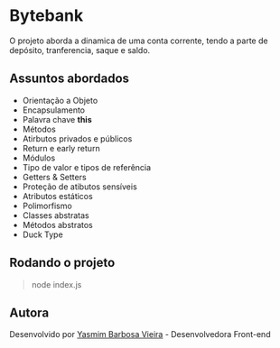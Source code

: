# Bytebank

O projeto aborda a dinamica de uma conta corrente, tendo a parte de depósito, tranferencia, saque e saldo.

## Assuntos abordados

- Orientação a Objeto
- Encapsulamento
- Palavra chave **this**
- Métodos
- Atirbutos privados e públicos
- Return e early return
- Módulos
- Tipo de valor e tipos de referência
- Getters & Setters
- Proteção de atibutos sensíveis
- Atributos estáticos
- Polimorfismo
- Classes abstratas
- Métodos abstratos
- Duck Type

## Rodando o projeto

> node index.js

Autora
----

Desenvolvido por [Yasmim Barbosa Vieira](https://www.linkedin.com/in/yasmim-barbosa/) - Desenvolvedora Front-end